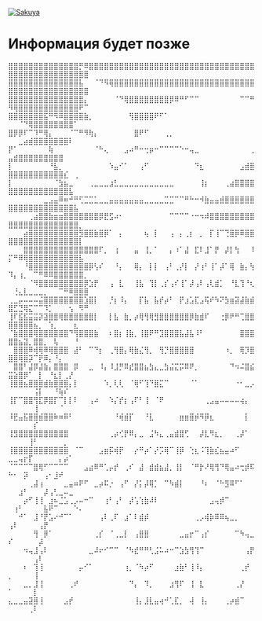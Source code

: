 [![Sakuya](https://media.tenor.com/CyizlWwbNJYAAAAC/fumo-spin.gif)](https://www.youtube.com/watch?v=r76nIcb8i8I)

# Информация будет позже 

⣿⣿⣿⣿⣿⣿⣿⣿⣿⣿⣿⣿⣿⣿⡛⠿⣿⣿⣿⣿⣿⣿⣿⣿⣿⣿⣿⣿⣿⣿⣿⣿⣿⣿⣿⣿⣿⣿⣿⣿⣿⣿⣿⣿⣿⣿⣿⣿⣿⣿⣿⣿⣿⣿⣿⣿⣿⣿⣿⣿⣿⣿⣿⣿⣿
⣿⣿⣿⣿⣿⣿⣿⣿⣿⣿⣿⣿⣿⣿⣧⠀⠀⠈⠙⠻⢿⣿⣿⣿⣿⣿⣿⣿⣿⣿⣿⣿⣿⣿⣿⣿⣿⣿⣿⣿⣿⣿⣿⣿⣿⣿⣿⣿⣿⣿⣿⣿⣿⣿⣿⣿⣿⣿⣿⣿⣿⣿⣿⣿⣿
⣿⣿⣿⣿⣿⣿⣿⣿⣿⣿⣿⣿⣿⣿⣿⡄⠀⠀⠀⠀⠀⠈⠙⢿⣿⣿⣿⣿⣿⣿⣿⣿⡿⠿⠛⠋⠉⠉⠀⠀⠀⠀⠀⠀⠀⠀⠉⠉⠛⠻⢿⣿⣿⣿⣿⣿⣿⣿⣿⣿⣿⣿⣿⠟⠉
⣿⣿⣿⣿⣿⣿⣿⣯⠛⠻⠿⣿⣿⣿⣿⣷⡀⠀⠀⠀⠀⠀⠀⠀⢻⣿⣿⣿⣿⠟⠋⠁⠀⠀⠀⠀⠀⠀⠀⠀⠀⠀⠀⠀⠀⠀⠀⠀⠀⠀⠀⠈⠙⢿⣿⣿⣿⣿⣿⣿⣿⣿⠁⠀⠀
⣿⡿⡿⠏⠉⠹⠛⢿⡄⠀⠀⠀⠈⠉⠛⠻⢷⡄⠀⠀⠀⠀⠀⠀⠀⣿⠟⠋⠀⠀⠀⢀⡀⠀⠀⠀⠀⠀⠀⠀⠀⠀⠀⠀⠀⠀⠀⠀⠀⠀⠀⣀⣴⣾⣿⣿⣿⣿⣿⣿⣿⠇⠀⠀⠀
⡟⠁⠀⠀⠀⠀⠀⠀⢷⠀⠀⠀⠀⠀⠀⠀⠀⠈⠓⢄⠀⠀⠀⣠⠴⠛⠒⢒⡶⠒⠉⠉⠉⠉⠑⠒⢤⣀⠀⠀⠀⠀⠀⠀⠀⠀⠀⠀⢀⣤⣾⣿⣿⣿⣿⣿⣿⣿⣿⣿⠀⠀⠀⠀⠀
⡇⠀⠀⠀⠀⠀⠀⠀⠘⣧⡀⠀⠀⠀⠀⠀⠀⠀⠀⠀⠱⣤⠊⠁⠀⠀⢠⠋⠀⠀⠀⠀⠀⠀⠀⠀⠀⠙⣆⠀⠀⠀⠀⠀⠀⠀⣠⣾⣿⣿⣿⣿⣿⣿⣿⣿⣿⣿⣿⣿⣎⠀⢀⠀⠀
⡇⠀⠀⠀⠀⠀⠀⠀⠀⠈⣳⣦⣀⠀⠀⠀⢀⣀⣀⣀⣰⣃⣀⣀⣀⣀⣀⣀⣀⣀⣀⣀⣀⠀⠀⠀⠀⠀⢸⡆⠀⠀⠀⢀⣴⣿⣿⣿⣿⣿⣿⣿⣿⣿⣿⣿⣿⣿⣿⣿⣿⣧⠀⠀⠀
⠀⠀⠀⠀⠀⠀⠀⣀⣠⣤⠿⠶⠚⠛⢋⣉⣉⣁⣀⣀⣤⣤⣤⣤⣤⣤⣤⣀⣀⣀⣀⣉⣉⠉⠉⠛⠓⠒⠺⣷⣤⣤⣾⣿⣿⣿⣿⣿⣿⣿⣿⣿⣿⣿⣿⣿⣿⣿⣿⣿⣿⣿⣧⠀⠀
⠀⠀⠀⠀⢀⣴⣿⣿⣷⣶⣶⣿⣿⣿⣿⣿⣿⣿⡿⣟⣫⠴⠂⠀⠀⠀⠀⠀⠀⠀⠀⠀⠉⠉⠉⠉⠐⠒⠲⠾⣿⣿⣿⣿⣿⣿⣿⣿⣿⣿⣿⣿⣿⣿⣿⣿⣿⣿⣿⣿⣿⣿⣿⡀⠀
⠀⠀⠀⣴⣿⣿⣿⣿⣿⣿⣿⣿⣿⣿⣻⣿⣿⣷⣿⡿⠁⠀⡄⠀⠀⠀⠀⢦⠀⡇⠀⠀⢠⠀⡄⢀⡆⠀⡀⠀⡏⢸⠉⢙⣿⡿⠿⣿⣿⣿⣿⣿⣿⣿⣿⣿⣿⣿⣿⣿⣿⣿⣿⡇⠀
⠀⠀⠀⣿⣿⣿⣿⣿⣿⣿⣿⣿⣿⣿⣿⣿⣿⣿⠏⡀⠀⢰⠀⠀⠀⣤⠀⢸⡀⠁⠀⠀⡄⠰⠁⣼⠀⣏⠇⣸⠁⡟⠀⡼⡇⢳⠀⠀⠸⡍⠛⠿⢿⣿⣿⣿⣿⣿⣿⣿⣿⣿⣿⣧⠀
⠀⠀⠀⠘⣿⣿⣿⣿⣿⣿⣿⣿⣿⣿⣿⣿⡿⢣⠎⠀⠀⠘⡄⠀⠀⢿⡄⠀⡇⡇⠀⢠⠃⢀⡜⡇⠀⡜⢰⠃⢸⠁⡼⠁⢿⠀⣷⡄⢳⠹⡄⢰⡀⠀⠉⠛⠿⠿⣿⣿⣿⣿⣿⣿⡀
⠀⠀⠀⠀⠈⠻⣿⣿⣿⣿⣿⣿⣿⣿⣿⡿⣱⡟⠀⠀⢠⠀⣇⠀⠀⢸⣧⠀⢹⡇⢀⡎⢠⠎⢸⠁⡼⢠⠇⢠⢇⣾⡁⠀⠘⣇⢹⠘⢆⠀⢘⣄⣇⣀⣀⣀⡀⠀⠀⠉⠛⠿⣿⣿⣿
⢀⣀⡤⠤⠤⠤⣬⣿⣿⣿⣿⣿⣿⣿⣿⣱⣿⡇⠀⠀⡘⡆⠸⡄⠀⠀⡏⣧⠀⣧⡞⡴⠃⠀⡟⣰⣡⣏⣠⢯⠞⠳⠝⣳⣶⣽⣼⣷⣾⣿⣋⣙⢿⣍⠉⠉⠹⡁⠀⠀⠀⢢⠀⠻⠛
⢸⠏⣯⣯⣭⣭⡽⣽⣿⣿⢿⣿⣿⣿⣿⣿⣿⡇⠀⠀⡇⣧⠀⣷⡀⡴⢿⢻⢿⣻⣿⣿⣿⣿⣿⣿⡿⣷⣾⠏⠀⠀⢐⡿⠟⠛⢉⣿⣿⣿⣿⣿⣿⣿⣦⡀⠀⢱⡀⠀⠀⠀⣆⠀⠀
⠈⣷⣿⣿⣿⢿⣿⣿⣿⣿⣿⣿⠙⢻⣿⣿⣿⣷⠀⠀⠆⣿⡆⢸⣷⡀⢸⣿⠟⠛⣹⣿⣿⣿⣧⣼⣧⠸⠃⠀⠀⠀⠀⠀⠀⠀⣿⣿⣿⣿⣿⣦⣽⡀⣿⣿⡀⠀⢧⠀⠀⠀⠘⠀⠀
⠀⣿⣿⣿⠿⢾⢿⠿⢿⣿⣿⣿⠀⣼⠃⠀⠉⠙⡆⠀⢀⢻⣿⡄⢿⣷⣌⢻⡀⠀⢻⡙⣿⣿⣿⣿⣿⠀⠀⠀⠀⠀⠀⠰⡀⠀⢿⡹⣿⣿⣿⢿⣿⡽⠉⡟⠿⡄⠘⡄⠀⠀⠀⠀⠀
⠀⣿⣿⠃⣼⡿⣼⣷⡄⣿⣿⣿⠀⡿⠀⠀⣀⠀⠸⡄⠸⣸⡛⠿⣞⣿⣿⣦⣳⣄⣀⣳⣬⣍⡭⠿⠟⡀⠀⠀⠀⠀⠀⠀⠙⠲⠬⣿⣮⣭⣵⣿⡿⠁⠀⡇⠀⠘⣆⡇⢀⡜⠀⠀⠀
⢸⣿⣿⣦⣿⣿⣿⣾⣷⣿⣿⣿⡄⡇⠀⠀⠀⠀⠀⠱⡀⢇⢇⠀⠈⢿⠋⢹⠙⣿⣍⠉⠀⠀⠀⠀⠈⠁⠀⠀⠀⠀⠀⠀⠀⠐⠂⣀⡠⠀⠀⠀⠀⠀⢨⡇⠀⠀⠘⢷⠎⠀⠀⠀⠀
⢸⡏⠉⣿⣿⢻⣏⡿⣿⡏⠉⡇⡇⠇⠀⠀⢠⠴⠀⠀⠱⡌⡞⡆⢠⠏⠃⢸⠀⠈⠟⠀⠀⠀⠀⠀⠀⠀⠀⢀⣠⣤⠤⠤⠤⠤⢴⡄⠀⠀⠀⠀⠀⠀⢸⠀⠀⠀⠀⠈⠀⠀⠀⠀⠀
⠸⣟⣤⣯⣿⣿⣾⣿⣿⠷⠶⠿⠃⠀⠀⠀⠀⠀⠀⠀⠀⠘⢾⣾⡏⠀⠀⠘⣇⠀⠀⠀⠀⠀⣶⣶⣿⡾⠻⡿⣆⠀⠀⠀⠀⠀⠀⡇⠀⠀⠀⠀⠀⠀⡎⠀⠀⠀⠀⠀⠀⠀⠀⠀⠀
⢸⣻⣿⣿⣿⣿⣿⣿⣿⣿⣿⣿⠀⠀⠀⠀⠀⠀⠀⠀⢀⡴⢊⡟⠿⡄⣀⠀⣨⠳⣄⢀⣤⣾⣿⢋⠀⠀⡼⣇⠻⣆⡀⠀⠀⢀⡼⠁⠀⠀⠀⠀⠀⢸⠃⠀⠀⠀⠀⠀⡀⠀⠀⠀⠀
⢸⣿⣿⣿⣿⣿⣿⣿⣿⣿⣿⣿⠀⠈⠉⠀⠀⠀⣠⣶⡯⢾⡟⠀⠀⡔⠛⡴⠁⡜⡩⢿⠉⢸⡿⠀⢑⣆⠨⢹⣷⣎⣦⣤⠴⠋⠀⠀⠀⣀⣀⢤⡖⡏⠀⠀⠀⠀⠀⡄⡴⠁⠀⠀⠀
⠈⠉⠉⠉⠉⣿⢿⠋⠉⠉⠉⠉⠀⠀⠀⣠⣴⠿⠛⢁⡤⡞⠀⢀⠎⠀⣼⠀⣾⣾⣦⣼⡀⢸⡇⠀⠈⠛⡗⠜⢿⢻⠙⢿⣤⠴⢒⡾⠯⠓⠂⠀⡽⠀⠀⠀⢠⠂⣸⠞⠀⠀⠀⠀⠀
⠀⠀⠀⠀⢀⣼⢰⠀⠀⠀⠀⣀⣤⠶⠟⠋⠀⣀⡴⠯⡐⠀⢠⠋⠀⡜⡅⡼⢿⡁⠀⠉⠳⣾⡇⠀⠀⠀⠘⠆⠀⠈⠓⣻⠿⠋⠁⠀⠀⠀⠀⣰⠃⠀⠀⠀⡼⢠⢃⣀⠤⣀⠀⠀⠀
⠀⠀⠀⡴⠋⢸⢸⠀⣰⠦⣈⣡⢀⡠⠤⠒⠉⠀⠀⢰⠃⢠⠃⠀⡼⢡⢱⣷⠼⠇⠀⠀⠀⠀⠀⠀⠀⠀⠀⠀⣠⢤⡾⠉⠀⠀⠀⠀⠀⠀⢰⠃⠀⠀⠀⠀⣧⠟⠉⠀⠀⠀⠑⠄⠀
⠀⠀⠚⠁⠀⣸⠘⡟⣡⠔⠚⠉⠁⠀⠀⠀⠀⠀⢠⠇⢀⠏⠀⣰⠁⠇⣾⡾⠀⠀⠀⠀⠀⠀⠀⠀⠀⢀⡠⢾⡷⠿⠿⢦⣀⡀⠀⠀⠀⢠⠇⠀⠀⠀⠀⢠⡟⠀⠀⠀⠀⠀⠀⠀⠀
⠀⠀⠀⠀⠀⢻⠀⡿⠁⠀⠀⠀⠀⠀⠀⠀⠀⢀⡎⠀⠈⢀⣀⡇⠀⢠⣿⣿⠀⠀⠀⠀⠀⠀⣀⣤⡖⠉⢠⡎⠀⠀⠀⠀⠀⠉⠳⢤⣀⠎⠀⠀⠀⠀⠀⡼⠀⠀⠀⠀⠀⠀⠀⠀⠀
⠀⠀⠀⠲⢤⣸⢠⠇⠀⠀⠀⠀⠀⠀⠀⠀⣀⠼⠖⠊⠉⠉⠀⠈⠳⣞⠛⠛⢃⣨⠥⠴⠒⠉⣱⣳⢻⢹⠉⠀⠀⠀⠀⠀⠀⠀⠀⢠⡟⠀⠀⠀⠀⠀⢠⠇⠀⠀⠀⠀⠀⠀⠀⠀⠀
⠀⠀⠀⠆⠀⢹⢸⠀⠀⠀⠀⠀⠀⠀⡤⠊⠁⠀⠀⠀⠀⠀⠀⢰⡀⠈⠳⡴⠋⠀⠀⠀⠀⣰⣷⠃⢸⠸⡄⠀⠀⠀⠀⠀⠀⠀⢀⡞⠀⡀⠀⠀⠀⠀⢸⠀⠀⠀⠀⠀⠀⠀⠀⠀⠀
⠀⠀⠀⣀⡀⣸⢸⠀⠀⠀⠀⠀⢀⠞⠀⠀⠀⠀⠀⠀⠀⠀⠀⠀⠙⡄⠀⠹⡀⠀⠀⠀⣰⢻⠏⠀⢸⠀⣇⠀⠀⠀⠀⠀⠀⢀⡜⠀⠀⠁⠀⠀⠀⠀⡇⠀⠀⠀⠀⠀⠀⠀⠀⠀⠀
⣄⣀⣀⣤⣽⣿⢸⠀⠀⠀⠀⣠⡞⠀⠀⠀⠀⠀⠀⠀⠀⠀⠀⠀⠀⢸⡄⣸⣇⣤⢴⠚⢁⣏⡀⠀⢼⠀⢸⡄⠀⠀⠀⢀⡴⣾⠉⠀⠀⠀⠀⠀⠀⢀⠇⠀⠀⠀⠀⠀⠀⠀⠀⠀⠀